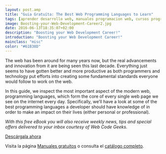 ```yaml
---
layout: post.amp
title: "Guia Gratuíta: The Best Web Programming Languages to Learn"
tags: [aprender desarrollo web, manuales programacion web, cursos programacion web]
image: Boosting-your-Web-Development-Career2.jpg
date: 2016-06-13T18:35:07+02:00
description: "Boosting your Web Development Career!"
introduction: "Boosting your Web Development Career!"
mainclass: "misc"
color: "#61B38D"
---
```


<figure>
<a href="http://bashyc-blogspot.tradepub.com/c/pubRD.mpl?sr=oc&_t=oc:&qf=w_webd10"><amp-img on="tap:lightbox1" role="button" tabindex="0" layout="responsive" src="/assets/img/Boosting-your-Web-Development-Career2.jpg" title="{{ page.title }}" alt="{{ page.title }}" width="1200px" height="630px" /></a>
</figure>

The web has been around for many years now, but the real advancements and innovation from it are being seen this last decade. Everything just seems to have gotten better and more productive as both programmers and technology put efforts into creating some fundamental standards everyone would follow to work on the web.

<!--ad-->

In this guide, we inspect the most important aspect of the modern web, programming languages, which form the core of every single web page we see on the internet every day. Specifically, we’ll have a look at some of the best programming languages a developer should have knowledge of in order to make an impact on their lives (either personal or professional).

_With this free eBook you will also receive weekly news, tips and special offers delivered to your inbox courtesy of Web Code Geeks._

<div class="button-post">
<a href="http://bashyc-blogspot.tradepub.com/c/pubRD.mpl?sr=oc&_t=oc:&qf=w_webd10" target="_blank">Descárgala ahora</a>
</div>

Visita la página [Manuales gratuitos][1] o consulta el [catálogo completo][2].

[1]: https://elbauldelprogramador.com/manuales-gratuitos/
[2]: http://elbauldelprogramador.tradepub.com/category/information-technology/1207/ "Catálogo completo de Guías gratuítas "
